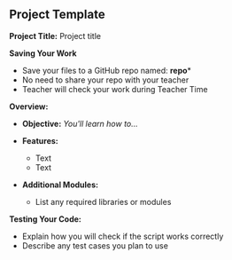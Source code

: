 ## Project Template

**Project Title:** Project title

**Saving Your Work**
* Save your files to a GitHub repo named: **repo***
* No need to share your repo with your teacher
* Teacher will check your work during Teacher Time

**Overview:**
* **Objective:** *You'll learn how to...*
* **Features:** 
  * Text
  * Text

* **Additional Modules:**
  * List any required libraries or modules

**Testing Your Code:**
* Explain how you will check if the script works correctly
* Describe any test cases you plan to use




